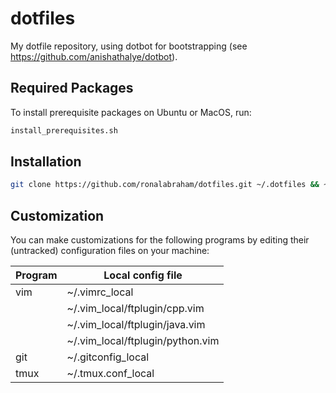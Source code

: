 # dotfiles
My dotfile repository, using dotbot for bootstrapping (see https://github.com/anishathalye/dotbot).

## Required Packages
To install prerequisite packages on Ubuntu or MacOS, run:
```bash
install_prerequisites.sh
```

## Installation
```bash
git clone https://github.com/ronalabraham/dotfiles.git ~/.dotfiles && ~/.dotfiles/install
```

## Customization
You can make customizations for the following programs by editing their (untracked) configuration files on your machine:

| Program     | Local config file                |
| ----------- | -------------------------------- |
| vim         | ~/.vimrc_local                   |
|             | ~/.vim_local/ftplugin/cpp.vim    |
|             | ~/.vim_local/ftplugin/java.vim   |
|             | ~/.vim_local/ftplugin/python.vim |
| git         | ~/.gitconfig_local               |
| tmux        | ~/.tmux.conf_local               |
